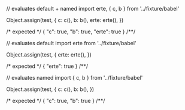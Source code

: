 // evaluates default + named
import erte, { c, b } from '../fixture/babel'

Object.assign(test, {
  c: c(),
  b: b(),
  erte: erte(),
})

/* expected */
{
  "c": true,
  "b": true,
  "erte": true
}
/**/

// evaluates default
import erte from '../fixture/babel'

Object.assign(test, {
  erte: erte(),
})

/* expected */
{
  "erte": true
}
/**/

// evaluates named
import { c, b } from '../fixture/babel'

Object.assign(test, {
  c: c(),
  b: b(),
})

/* expected */
{
  "c": true,
  "b": true
}
/**/